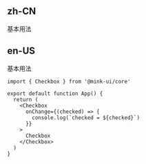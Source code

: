 ## zh-CN

基本用法

## en-US

基本用法

```tsx
import { Checkbox } from '@mink-ui/core'

export default function App() {
  return (
    <Checkbox
      onChange={(checked) => {
        console.log(`checked = ${checked}`)
      }}
    >
      Checkbox
    </Checkbox>
  )
}
```
